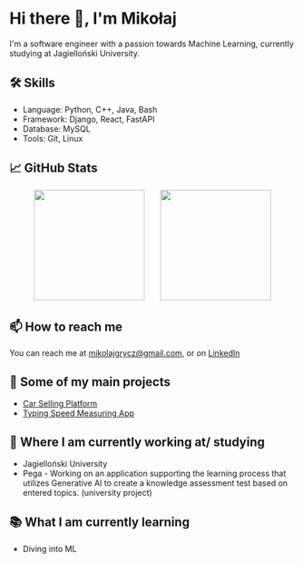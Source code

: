 # Hi there 👋, I'm Mikołaj

I'm a software engineer with a passion towards Machine Learning, currently studying at Jagielloński University.

## 🛠 Skills
- Language: Python, C++, Java, Bash
- Framework: Django, React, FastAPI
- Database: MySQL
- Tools: Git, Linux

## 📈 GitHub Stats

<p align="center">
  <img src="https://github-readme-stats.vercel.app/api?username=mikgrycz&show_icons=true&theme=tokyonight" height="195">
  &nbsp;&nbsp;&nbsp;&nbsp;&nbsp;
  <img src="https://github-readme-stats.vercel.app/api/top-langs/?username=mikgrycz&layout=compact" height="195">
</p>

## 📫 How to reach me
You can reach me at mikolajgrycz@gmail.com, or on [LinkedIn](https://www.linkedin.com/in/mikołaj-grycz-964235185)

## 🚀 Some of my main projects
- [Car Selling Platform](https://github.com/mikgrycz/Car-selling-platform)
- [Typing Speed Measuring App](https://github.com/mikgrycz/Typing-Speed-Measuring-App)

## 💼 Where I am currently working at/ studying
- Jagielloński University
- Pega - Working on an application supporting the learning process that utilizes Generative AI to create a knowledge assessment test based on entered topics. (university project)

## 📚 What I am currently learning
- Diving into ML
<!--
**mikgrycz/mikgrycz** is a ✨ _special_ ✨ repository because its `README.md` (this file) appears on your GitHub profile.

Here are some ideas to get you started:

- 🔭 I’m currently working on ...
- 🌱 I’m currently learning ...
- 👯 I’m looking to collaborate on ...
- 🤔 I’m looking for help with ...
- 💬 Ask me about ...
- 📫 How to reach me: ...
- 😄 Pronouns: ...
- ⚡ Fun fact: ...
-->
